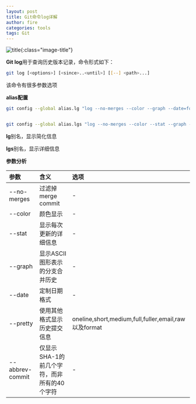 ```yaml
---
layout: post
title: Git命令log详解
author: fire
categories: tools 
tags: Git
---
```


![title](https://sideproject.cn/images/title/title_005.jpg){:class="image-title"}

**Git log**用于查询历史版本记录，命令形式如下：

```bash
git log [<options>] [<since>..<until>] [[--] <path>...]
```

该命令有很多参数选项

**alias配置**

```bash
git config --global alias.lg "log --no-merges --color --graph --date=format:'%Y-%m-%d %H:%M:%S' --pretty=format:'%Cred%h%Creset -%C(yellow)%d%Cblue %s %Cgreen(%cd) %C(bold blue)<%an>%Creset' --abbrev-commit"


git config --global alias.lgs "log --no-merges --color --stat --graph --date=format:'%Y-%m-%d %H:%M:%S' --pretty=format:'%Cred%h%Creset -%C(yellow)%d%Cblue %s %Cgreen(%cd) %C(bold blue)<%an>%Creset' --abbrev-commit"
```

**lg**别名，显示简化信息

**lgs**别名，显示详细信息

**参数分析**

|  参数 | 含义 | 选项 |
|:--- | :--- | :--- |
| --no-merges | 过滤掉merge commit | - |
| --color | 颜色显示 | - |
| --stat | 显示每次更新的详细信息 | - |
| --graph | 显示ASCII图形表示的分支合并历史 | - |
| --date | 定制日期格式 | - |
| --pretty | 使用其他格式显示历史提交信息 | oneline,short,medium,full,fuller,email,raw以及format |
| --abbrev-commit | 仅显示SHA-1的前几个字符，而非所有的40个字符 | - |
